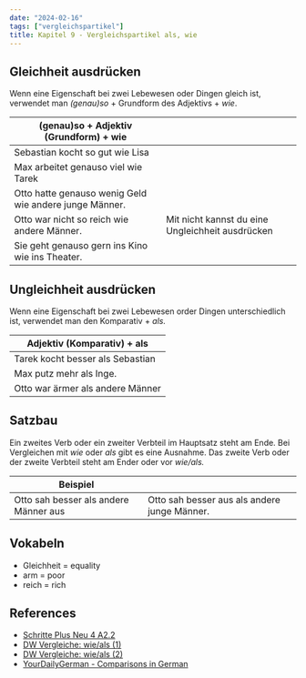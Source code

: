 ```yaml
---
date: "2024-02-16"
tags: ["vergleichspartikel"]
title: Kapitel 9 - Vergleichspartikel als, wie
---
```


## Gleichheit ausdrücken

Wenn eine Eigenschaft bei zwei Lebewesen oder Dingen gleich ist, verwendet man *(genau)so* + Grundform des Adjektivs + *wie*.

| (genau)so + Adjektiv (Grundform) + wie                 |                                                  |
| ------------------------------------------------------ | ------------------------------------------------ |
| Sebastian kocht so gut wie Lisa                        |                                                  |
| Max arbeitet genauso viel wie Tarek                    |                                                  |
| Otto hatte genauso wenig Geld wie andere junge Männer. |                                                  |
| Otto war nicht so reich wie andere Männer.             | Mit nicht kannst du eine Ungleichheit ausdrücken |
| Sie geht genauso gern ins Kino wie ins Theater.        |                                                  |

## Ungleichheit ausdrücken

Wenn eine Eigenschaft bei zwei Lebewesen order Dingen unterschiedlich ist, verwendet man den Komparativ + *als.*

| Adjektiv (Komparativ) + als      |
| -------------------------------- |
| Tarek kocht besser als Sebastian |
| Max putz mehr als Inge.          |
| Otto war ärmer als andere Männer |

## Satzbau

Ein zweites Verb oder ein zweiter Verbteil im Hauptsatz steht am Ende. Bei Vergleichen mit *wie* oder *als* gibt es eine Ausnahme. Das zweite Verb oder der zweite Verbteil steht am Ender oder vor *wie/als.*

| Beispiel                              |                                              |
| ------------------------------------- | -------------------------------------------- |
| Otto sah besser als andere Männer aus | Otto sah besser aus als andere junge Männer. |

## Vokabeln

- Gleichheit = equality
- arm = poor
- reich = rich

## References

- [Schritte Plus Neu 4 A2.2](https://www.thalia.de/shop/home/artikeldetails/A1063594635?ProvID=11000533&gad_source=1&gclid=CjwKCAiArLyuBhA7EiwA-qo80E9ycV4KP5xp6ChHFhPqoroIREUNipl2NTJm6lNlQ9YC5ay20RXW8BoCuzYQAvD_BwE)
- [DW Vergleiche: wie/als (1)](https://learngerman.dw.com/de/grammar#40468718)
- [DW Vergleiche: wie/als (2)](https://learngerman.dw.com/de/vergleiche-wie-als-2/l-38594866/gr-39134732)
- [YourDailyGerman - Comparisons in German](https://yourdailygerman.com/comparisons-german/)